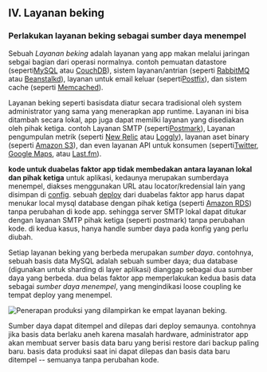 ## IV. Layanan beking
### Perlakukan layanan beking sebagai sumber daya menempel

Sebuah *Layanan beking* adalah layanan yang app makan melalui jaringan sebgai bagian dari operasi normalnya. contoh pemuatan datastore (seperti[MySQL](http://dev.mysql.com/) atau [CouchDB](http://couchdb.apache.org/)), sistem layanan/antrian (seperti [RabbitMQ](http://www.rabbitmq.com/) atau [Beanstalkd](https://beanstalkd.github.io)), layanan untuk email keluar (seperti[Postfix](http://www.postfix.org/)), dan sistem cache (seperti [Memcached](http://memcached.org/)).

Layanan beking seperti basisdata diatur secara tradisional oleh system administrator yang sama yang menerapkan app runtime. Layanan ini bisa ditambah secara lokal, app juga dapat memilki layanan yang disediakan oleh pihak ketiga. contoh Layanan SMTP  (seperti[Postmark](http://postmarkapp.com/)), Layanan pengumpulan metrik (seperti [New Relic](http://newrelic.com/) atau [Loggly](http://www.loggly.com/)), layanan aset binary (seperti [Amazon S3](http://aws.amazon.com/s3/)), dan  even layanan API untuk konsumen (seperti[Twitter](http://dev.twitter.com/), [Google Maps](https://developers.google.com/maps/), atau [Last.fm](http://www.last.fm/api)).

**kode untuk duabelas faktor app tidak membedakan antara layanan lokal dan pihak ketiga** untuk aplikasi, kedaunya merupakan sumberdaya menempel, diakses menggunakan URL atau locator/kredensial lain yang disimpan di [config](./config). sebuah [deploy](./codebase) dari duabelas faktor app harus dapat menukar local mysql database dengan pihak ketiga (seperti [Amazon RDS](http://aws.amazon.com/rds/)) tanpa perubahan di kode app. sehingga server SMTP lokal dapat ditukar dengan layanan SMTP pihak ketiga (seperti postmark) tanpa perubahan kode. di kedua kasus, hanya handle sumber daya pada konfig yang perlu diubah.

Setiap layanan beking yang berbeda merupakan *sumber daya*. contohnya, sebuah basis data MySQL adalah sebuah sumber daya; dua database (digunakan untuk sharding di layer aplikasi) dianggap sebagai dua sumber daya yang berbeda. dua belas faktor app memperlakukan kedua basis data sebagai *sumber daya menempel*, yang mengindikasi loose coupling ke tempat deploy yang menempel.

<img src="/images/attached-resources.png" class="full" alt="Penerapan produksi yang dilampirkan ke empat layanan beking." />

Sumber daya dapat ditempel and dilepas dari deploy semaunya. contohnya jika basis data berlaku aneh karena masalah hardware, administrator app akan membuat server basis data baru yang berisi restore dari backup paling baru. basis data produksi saat ini dapat dilepas dan basis data baru ditempel -- semuanya tanpa perubahan kode.

